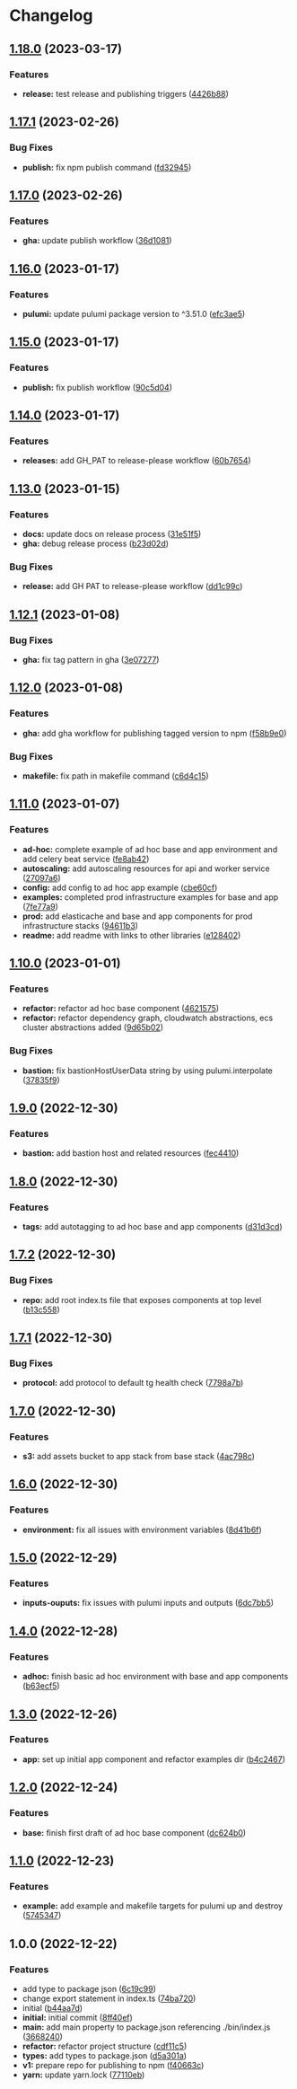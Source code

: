 # Changelog

## [1.18.0](https://github.com/briancaffey/pulumi-aws-django/compare/v1.17.1...v1.18.0) (2023-03-17)


### Features

* **release:** test release and publishing triggers ([4426b88](https://github.com/briancaffey/pulumi-aws-django/commit/4426b8813764445e4e5e6bce0d202a0b5745989b))

## [1.17.1](https://github.com/briancaffey/pulumi-aws-django/compare/v1.17.0...v1.17.1) (2023-02-26)


### Bug Fixes

* **publish:** fix npm publish command ([fd32945](https://github.com/briancaffey/pulumi-aws-django/commit/fd329450bb73bce9ae0662be62b6bc272700071a))

## [1.17.0](https://github.com/briancaffey/pulumi-aws-django/compare/v1.16.0...v1.17.0) (2023-02-26)


### Features

* **gha:** update publish workflow ([36d1081](https://github.com/briancaffey/pulumi-aws-django/commit/36d1081f5e7f956d2dff7453b71e4e444a29aede))

## [1.16.0](https://github.com/briancaffey/pulumi-aws-django/compare/v1.15.0...v1.16.0) (2023-01-17)


### Features

* **pulumi:** update pulumi package version to ^3.51.0 ([efc3ae5](https://github.com/briancaffey/pulumi-aws-django/commit/efc3ae54128b1047f27e494640fdf0eeea03c006))

## [1.15.0](https://github.com/briancaffey/pulumi-aws-django/compare/v1.14.0...v1.15.0) (2023-01-17)


### Features

* **publish:** fix publish workflow ([90c5d04](https://github.com/briancaffey/pulumi-aws-django/commit/90c5d04841c03587a0dfcbd22297b2b4f780b182))

## [1.14.0](https://github.com/briancaffey/pulumi-aws-django/compare/v1.13.0...v1.14.0) (2023-01-17)


### Features

* **releases:** add GH_PAT to release-please workflow ([60b7654](https://github.com/briancaffey/pulumi-aws-django/commit/60b7654eefb82a7c012235126db0828689655e9d))

## [1.13.0](https://github.com/briancaffey/pulumi-aws-django/compare/v1.12.1...v1.13.0) (2023-01-15)


### Features

* **docs:** update docs on release process ([31e51f5](https://github.com/briancaffey/pulumi-aws-django/commit/31e51f59045cf741599c11c4ad1cd43b0850555b))
* **gha:** debug release process ([b23d02d](https://github.com/briancaffey/pulumi-aws-django/commit/b23d02daa421e4d04c9dbf632fcc0ddbcac5c469))


### Bug Fixes

* **release:** add GH PAT to release-please workflow ([dd1c99c](https://github.com/briancaffey/pulumi-aws-django/commit/dd1c99c1567c84628a9130467b864264f5712c6c))

## [1.12.1](https://github.com/briancaffey/pulumi-aws-django/compare/v1.12.0...v1.12.1) (2023-01-08)


### Bug Fixes

* **gha:** fix tag pattern in gha ([3e07277](https://github.com/briancaffey/pulumi-aws-django/commit/3e0727780088c4e2fcdaf50f021e2712e18c03c4))

## [1.12.0](https://github.com/briancaffey/pulumi-aws-django/compare/v1.11.0...v1.12.0) (2023-01-08)


### Features

* **gha:** add gha workflow for publishing tagged version to npm ([f58b9e0](https://github.com/briancaffey/pulumi-aws-django/commit/f58b9e0f952767971db14a5e21d3ba9850d11e2c))


### Bug Fixes

* **makefile:** fix path in makefile command ([c6d4c15](https://github.com/briancaffey/pulumi-aws-django/commit/c6d4c15bf8944eda421b0d66319a888200444027))

## [1.11.0](https://github.com/briancaffey/pulumi-aws-django/compare/v1.10.0...v1.11.0) (2023-01-07)


### Features

* **ad-hoc:** complete example of ad hoc base and app environment and add celery beat service ([fe8ab42](https://github.com/briancaffey/pulumi-aws-django/commit/fe8ab42b2666f81b7e5cacb557fd1cece5be3f06))
* **autoscaling:** add autoscaling resources for api and worker service ([27097a6](https://github.com/briancaffey/pulumi-aws-django/commit/27097a61ab7ada5da1bc570d69112e8447202fcd))
* **config:** add config to ad hoc app example ([cbe60cf](https://github.com/briancaffey/pulumi-aws-django/commit/cbe60cfe23102a3674ae03ecde3ef7d95e8844b3))
* **examples:** completed prod infrastructure examples for base and app ([7fe77a9](https://github.com/briancaffey/pulumi-aws-django/commit/7fe77a96778812fa9d239d41cd56af89b9ba6ed2))
* **prod:** add elasticache and base and app components for prod infrastructure stacks ([94611b3](https://github.com/briancaffey/pulumi-aws-django/commit/94611b3c1dc1c85af60632660f0c6aa2a020b524))
* **readme:** add readme with links to other libraries ([e128402](https://github.com/briancaffey/pulumi-aws-django/commit/e1284026ed2903598763ad6fe1294e895f008429))

## [1.10.0](https://github.com/briancaffey/pulumi-aws-django/compare/v1.9.0...v1.10.0) (2023-01-01)


### Features

* **refactor:** refactor ad hoc base component ([4621575](https://github.com/briancaffey/pulumi-aws-django/commit/4621575fb879ea85f6eaabde552179a04a58e0c5))
* **refactor:** refactor dependency graph, cloudwatch abstractions, ecs cluster abstractions added ([9d65b02](https://github.com/briancaffey/pulumi-aws-django/commit/9d65b02545671b6f382244dfdac44e6f836766ed))


### Bug Fixes

* **bastion:** fix bastionHostUserData string by using pulumi.interpolate ([37835f9](https://github.com/briancaffey/pulumi-aws-django/commit/37835f92f6a2ab55fbf26f74fcf18051cb5504b1))

## [1.9.0](https://github.com/briancaffey/pulumi-aws-django/compare/v1.8.0...v1.9.0) (2022-12-30)


### Features

* **bastion:** add bastion host and related resources ([fec4410](https://github.com/briancaffey/pulumi-aws-django/commit/fec44102dd7066e1afcd64b8bf1a9369898596ef))

## [1.8.0](https://github.com/briancaffey/pulumi-aws-django/compare/v1.7.2...v1.8.0) (2022-12-30)


### Features

* **tags:** add autotagging to ad hoc base and app components ([d31d3cd](https://github.com/briancaffey/pulumi-aws-django/commit/d31d3cd4626709cbbfa2362683479cb58d825741))

## [1.7.2](https://github.com/briancaffey/pulumi-aws-django/compare/v1.7.1...v1.7.2) (2022-12-30)


### Bug Fixes

* **repo:** add root index.ts file that exposes components at top level ([b13c558](https://github.com/briancaffey/pulumi-aws-django/commit/b13c5583dceea4dcf2ba5c82cb00ac0146a87ec2))

## [1.7.1](https://github.com/briancaffey/pulumi-aws-django/compare/v1.7.0...v1.7.1) (2022-12-30)


### Bug Fixes

* **protocol:** add protocol to default tg health check ([7798a7b](https://github.com/briancaffey/pulumi-aws-django/commit/7798a7b0bcea1533a4addf478c401d9a7032593b))

## [1.7.0](https://github.com/briancaffey/pulumi-aws-django/compare/v1.6.0...v1.7.0) (2022-12-30)


### Features

* **s3:** add assets bucket to app stack from base stack ([4ac798c](https://github.com/briancaffey/pulumi-aws-django/commit/4ac798c2b97cb5453a919c21fddf317f61e90962))

## [1.6.0](https://github.com/briancaffey/pulumi-aws-django/compare/v1.5.0...v1.6.0) (2022-12-30)


### Features

* **environment:** fix all issues with environment variables ([8d41b6f](https://github.com/briancaffey/pulumi-aws-django/commit/8d41b6fb6eaefb3b01de8674d21d4d9ffaa77a78))

## [1.5.0](https://github.com/briancaffey/pulumi-aws-django/compare/v1.4.0...v1.5.0) (2022-12-29)


### Features

* **inputs-ouputs:** fix issues with pulumi inputs and outputs ([6dc7bb5](https://github.com/briancaffey/pulumi-aws-django/commit/6dc7bb515669c5ce8ddd3e1e4e8ea44ec658c772))

## [1.4.0](https://github.com/briancaffey/pulumi-aws-django/compare/v1.3.0...v1.4.0) (2022-12-28)


### Features

* **adhoc:** finish basic ad hoc environment with base and app components ([b63ecf5](https://github.com/briancaffey/pulumi-aws-django/commit/b63ecf5c340cf78dd85b3502a99f3fbfa39cdaf7))

## [1.3.0](https://github.com/briancaffey/pulumi-aws-django/compare/v1.2.0...v1.3.0) (2022-12-26)


### Features

* **app:** set up initial app component and refactor examples dir ([b4c2467](https://github.com/briancaffey/pulumi-aws-django/commit/b4c24676560a5ea6c89938749001ac6cbeb49390))

## [1.2.0](https://github.com/briancaffey/pulumi-aws-django/compare/v1.1.0...v1.2.0) (2022-12-24)


### Features

* **base:** finish first draft of ad hoc base component ([dc624b0](https://github.com/briancaffey/pulumi-aws-django/commit/dc624b0517c3b44409686ca93c13b38fc69dd959))

## [1.1.0](https://github.com/briancaffey/pulumi-aws-django/compare/v1.0.0...v1.1.0) (2022-12-23)


### Features

* **example:** add example and makefile targets for pulumi up and destroy ([5745347](https://github.com/briancaffey/pulumi-aws-django/commit/5745347f6779ecd17c7744bcaf9087f368849f9d))

## 1.0.0 (2022-12-22)


### Features

* add type to package json ([6c19c99](https://github.com/briancaffey/pulumi-aws-django/commit/6c19c99f089ae20cb557d368172cba42db98f9c2))
* change export statement in index.ts ([74ba720](https://github.com/briancaffey/pulumi-aws-django/commit/74ba720f9f7a745d240db81ef47648481e4e1443))
* initial ([b44aa7d](https://github.com/briancaffey/pulumi-aws-django/commit/b44aa7d5f4faa10e49d2a82b6b44647800ef1092))
* **initial:** initial commit ([8ff40ef](https://github.com/briancaffey/pulumi-aws-django/commit/8ff40ef75ed23a928b3851609a39f956bcc8b622))
* **main:** add main property to package.json referencing ./bin/index.js ([3668240](https://github.com/briancaffey/pulumi-aws-django/commit/36682407bfcb1c40329bc1e6144b5922566acbd0))
* **refactor:** refactor project structure ([cdf11c5](https://github.com/briancaffey/pulumi-aws-django/commit/cdf11c53589b7f944891dbca03f27cb14e5cdf2d))
* **types:** add types to package.json ([d5a301a](https://github.com/briancaffey/pulumi-aws-django/commit/d5a301a754ce4102046f33f3b949af4b1fa9a9e0))
* **v1:** prepare repo for publishing to npm ([f40663c](https://github.com/briancaffey/pulumi-aws-django/commit/f40663cc96410961f7a8dc4b687833eeec1fb0cc))
* **yarn:** update yarn.lock ([77110eb](https://github.com/briancaffey/pulumi-aws-django/commit/77110eb6ed8b7b7d91a331e27b0e293ca39f526b))
